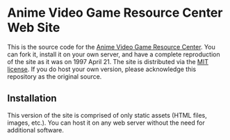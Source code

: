 # Anime Video Game Resource Center Web Site
This is the source code for the [Anime Video Game Resource Center](https://www.lupinencyclopedia.com/avrc/). You can
fork it, install it on your own server, and have a complete reproduction of the site as it was on 1997 April 21. The
site is distributed via the [MIT license](https://github.com/sprak3000/AnimeVideoGameResourceCenter/blob/master/LICENSE).
If you do host your own version, please acknowledge this repository as the original source.

## Installation

This version of the site is comprised of only static assets (HTML files, images, etc.). You can host it on any web
server without the need for additional software.
